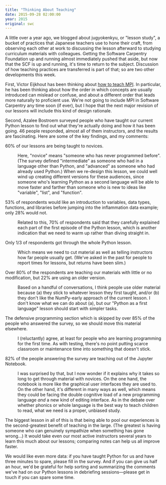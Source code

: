 ```yaml
---
title: "Thinking About Teaching"
date: 2015-09-28 02:00:00
year: 2015
original: swc
---
```

<p>
  A little over a year ago,
  we blogged about jugyokenkyu,
  or "lesson study",
  a bucket of practices that Japanese teachers use to hone their craft,
  from observing each other at work
  to discussing the lesson afterward
  to studying curriculum materials with colleagues.
  Getting the Software Carpentry Foundation up and running almost immediately pushed that aside,
  but now that the SCF is up and running,
  it's time to return to the subject.
  Discussion of how teaching practices are transferred is part of that;
  so are two other developments this week.
</p>
<p>
  First, Victor Eijkhout has been thinking about
  <a href="https://bitbucket.org/VictorEijkhout/parallel-computing-book/downloads/eijkhout-teachmpi.pdf">how to teach MPI</a>.
  In particular,
  he has been thinking about how the order in which concepts are usually introduced can mislead or confuse,
  and about a different order that leads more naturally to proficient use.
  We're not going to include MPI in Software Carpentry any time soon (if ever),
  but I hope that the next major revision of our lessons will include this kind of design rationale.
</p>
<p>
  Second,
  Azalee Bostroem surveyed people who have taught our current Python lesson
  to find out what they're actually doing and how it has been going.
  46 people responded,
  almost all of them instructors,
  and the results are fascinating.
  Here are some of the key findings, and my comments:
</p>
<dl>
  <dt>
    60% of our lessons are being taught to novices.
  </dt>
  <dd>
    <p>
      Here,
      "novice" means "someone who has never programmed before".
      (The survey defined "intermediate" as someone who had in a language other than Python,
      and "advanced" as someone who had already used Python.)
      When we re-design this lesson,
      we could well wind up creating different versions for these audiences,
      since someone who's learning Python as a second language will be able to move faster and farther
      than someone who is new to ideas like "variable", "list", and "function".
    </p>
  </dd>
  <dt>
    53% of respondents would like an introduction to variables, data types, functions, and libraries
    before jumping into the inflammation data example;
    only 28% would not.
  </dt>
  <dd>
    <p>
      Related to this,
      70% of respondents said that they carefully explained each part of the first episode of the Python lesson,
      which is another indication that we need to warm up
      rather than diving straight in.
    </p>
  </dd>
  <dt>
    Only 1/3 of respondents got through the whole Python lesson.
  </dt>
  <dd>
    <p>
      Which means we need to cut material as well as telling instructors how far people usually get.
      (We've asked in the past for people to report times for lessons,
      but returns have been slim.)
    </p>
  </dd>
  <dt>
    Over 80% of the respondents are teaching our materials with little
    or no modification, but 22% are using an older version.
  </dt>
  <dd>
    <p>
      Based on a handful of conversations,
      I think people use older material because
      (a) they stick to whatever lesson they first taught,
      and/or (b) they don't like the NumPy-early approach of the current lesson.
      I don't know what we can do about (a),
      but our "Python as a first language" lesson
      should start with simpler tasks.
    </p>
  </dd>
  <dt>
    The defensive programming section which is skipped by over 85% of
    the people who answered the survey, so we should move this
    material elsewhere.
  </dt>
  <dd>
    <p>
      I (reluctantly) agree,
      at least for people who are learning programming for the first time.
      As with testing,
      there's no point putting scarce classroom or maintenance time into something that doesn't stick.
    </p>
  </dd>
  <dt>
    82% of the people answering the survey are teaching out of the
    Jupyter Notebook.
  </dt>
  <dd>
    <p>
      I was surprised by that, but I now wonder if it explains why it
      takes so long to get through material with novices.  On the one
      hand, the notebook is more like the graphical user interfaces
      they are used to.  On the other hand, it's different in many
      ways as well, which means they could be facing the double
      cognitive load of a new programming language <em>and</em> a new
      kind of editing interface.  As in the debate over whether
      phonics or whole language is the best way to teach children to
      read, what we need is a proper, unbiased study.
    </p>
  </dd>
</dl>
<p>
  The biggest lesson in all of this is that
  being able to pool our experiences is
  the second-greatest benefit of teaching in the large.
  (The greatest is having someone who can genuinely sympathize when something has gone wrong...)
  It would take even our most active instructors several years to learn this much about our lessons;
  comparing notes can help us all improve faster.
</p>
<p>
  We would like even more data:
  if you have taught Python for us and have three minutes to spare,
  please fill in the survey.
  And if you can give us half an hour,
  we'd be grateful for help sorting and summarizing the comments we've had on our Python lessons
  in debriefing sessions&mdash;please get in touch
  if you can spare some time.
</p>
